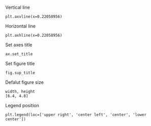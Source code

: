 Vertical line

```
plt.axvline(x=0.22058956)
```

Horizontal line

```
plt.axhline(x=0.22058956)
```

Set axes title

```
ax.set_title
```

Set figure title

```
fig.sup_title
```

Defalut figure size

```
width, height
[6.4, 4.8]
```

Legend position

```
plt.legend(loc=['upper right', 'center left', 'center', 'lower center'])
```
